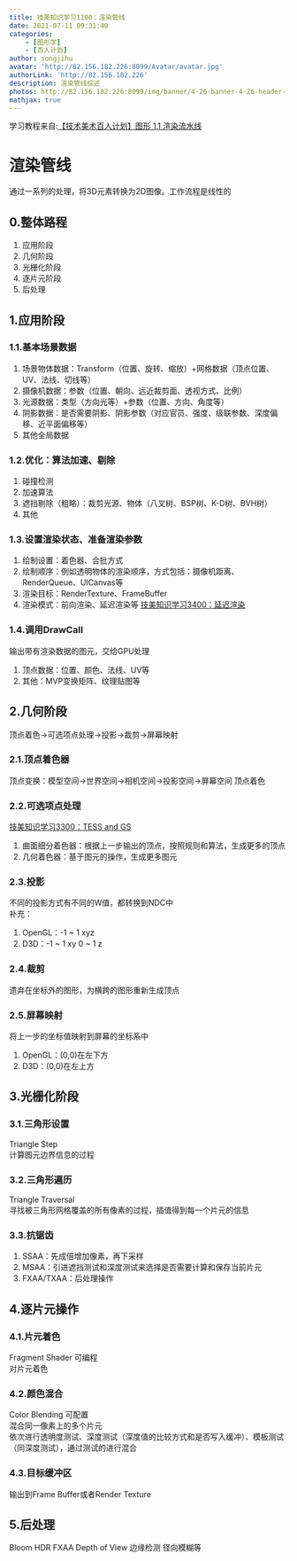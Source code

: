 ```yaml
---
title: 技美知识学习1100：渲染管线
date: 2021-07-11 09:31:40
categories: 
    - [图形学]
    - [百人计划]
author: songjihu
avatar: 'http://82.156.182.226:8099/Avatar/avatar.jpg'
authorLink: 'http://82.156.182.226'
description: 渲染管线综述
photos: http://82.156.182.226:8099/img/banner/4-26-banner-4-26-header-1920x848-v2-1920x848-674151069.png
mathjax: true
---
```


学习教程来自:[【技术美术百人计划】图形 1.1 渲染流水线](https://www.bilibili.com/video/BV1L54y1s7xw?p=2)

# 渲染管线
通过一系列的处理，将3D元素转换为2D图像。工作流程是线性的
## 0.整体路程
1. 应用阶段
2. 几何阶段
3. 光栅化阶段
4. 逐片元阶段
5. 后处理


## 1.应用阶段

### 1.1.基本场景数据
1. 场景物体数据：Transform（位置、旋转、缩放）+网格数据（顶点位置、UV、法线、切线等）
2. 摄像机数据：参数（位置、朝向、远近裁剪面、透视方式、比例）
3. 光源数据：类型（方向光等）+参数（位置、方向、角度等）
4. 阴影数据：是否需要阴影、阴影参数（对应官员、强度、级联参数、深度偏移、近平面偏移等）
5. 其他全局数据

### 1.2.优化：算法加速、剔除
1. 碰撞检测
2. 加速算法
3. 遮挡剔除（粗略）：裁剪光源、物体（八叉树、BSP树、K-D树、BVH树）
4. 其他

### 1.3.设置渲染状态、准备渲染参数
1. 绘制设置：着色器、合批方式
2. 绘制顺序：例如透明物体的渲染顺序，方式包括：摄像机距离、RenderQueue、UICanvas等
3. 渲染目标：RenderTexture、FrameBuffer
4. 渲染模式：前向渲染、延迟渲染等
[技美知识学习3400：延迟渲染](http://songjihu.top/2021/07/08/%E6%8A%80%E7%BE%8E%E7%9F%A5%E8%AF%86%E5%AD%A6%E4%B9%A03400/)

### 1.4.调用DrawCall
输出带有渲染数据的图元，交给GPU处理
1. 顶点数据：位置、颜色、法线、UV等
2. 其他：MVP变换矩阵、纹理贴图等

## 2.几何阶段
顶点着色->可选项点处理->投影->裁剪->屏幕映射
### 2.1.顶点着色器
顶点变换：模型空间->世界空间->相机空间->投影空间->屏幕空间
顶点着色

### 2.2.可选项点处理
[技美知识学习3300：TESS and GS](http://songjihu.top/2021/07/01/%E6%8A%80%E7%BE%8E%E7%9F%A5%E8%AF%86%E5%AD%A6%E4%B9%A03300/)
1. 曲面细分着色器：根据上一步输出的顶点，按照规则和算法，生成更多的顶点
2. 几何着色器：基于图元的操作，生成更多图元

### 2.3.投影
不同的投影方式有不同的W值，都转换到NDC中<br>
补充：
1. OpenGL：-1 ~ 1 xyz
2. D3D：-1 ~ 1 xy 0 ~ 1 z

### 2.4.裁剪
遗弃在坐标外的图形，为横跨的图形重新生成顶点

### 2.5.屏幕映射
将上一步的坐标值映射到屏幕的坐标系中
1. OpenGL：(0,0)在左下方
2. D3D：(0,0)在左上方

## 3.光栅化阶段

### 3.1.三角形设置
Triangle Step<br>
计算图元边界信息的过程
### 3.2.三角形遍历
Triangle Traversal<br>
寻找被三角形网格覆盖的所有像素的过程，插值得到每一个片元的信息
### 3.3.抗锯齿
1. SSAA：先成倍增加像素，再下采样
2. MSAA：引进遮挡测试和深度测试来选择是否需要计算和保存当前片元
3. FXAA/TXAA：后处理操作
## 4.逐片元操作
### 4.1.片元着色
Fragment Shader 可编程<br>
对片元着色
### 4.2.颜色混合
Color Blending 可配置<br>
混合同一像素上的多个片元<br>
依次进行透明度测试、深度测试（深度值的比较方式和是否写入缓冲）、模板测试（同深度测试），通过测试的进行混合
### 4.3.目标缓冲区
输出到Frame Buffer或者Render Texture
## 5.后处理
Bloom HDR FXAA Depth of View 边缘检测 径向模糊等
